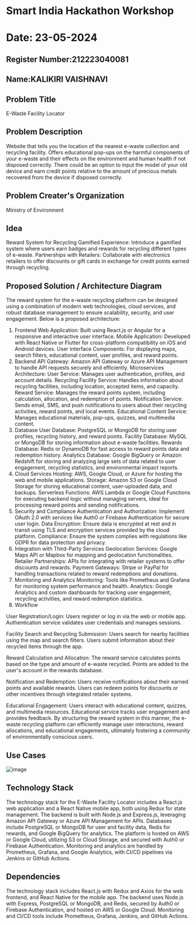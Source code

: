 # Smart India Hackathon Workshop
# Date: 23-05-2024
## Register Number:212223040081
## Name:KALIKIRI VAISHNAVI
## Problem Title
E-Waste Facility Locator
## Problem Description
Website that tells you the location of the nearest e-waste collection and recycling facility. Offers educational pop-ups on the harmful components of your e-waste and their effects on the environment and human health if not disposed correctly. There could be an option to input the model of your old device and earn credit points relative to the amount of precious metals recovered from the device if disposed correctly.
## Problem Creater's Organization
Ministry of Environment

## Idea
Reward System for Recycling
Gamified Experience: Introduce a gamified system where users earn badges and rewards for recycling different types of e-waste.
Partnerships with Retailers: Collaborate with electronics retailers to offer discounts or gift cards in exchange for credit points earned through recycling.
## Proposed Solution / Architecture Diagram
The reward system for the e-waste recycling platform can be designed using a combination of modern web technologies, cloud services, and robust database management to ensure scalability, security, and user engagement. Below is a proposed architecture:

1. Frontend
Web Application: Built using React.js or Angular for a responsive and interactive user interface.
Mobile Application: Developed with React Native or Flutter for cross-platform compatibility on iOS and Android devices.
User Interface Components: For displaying maps, search filters, educational content, user profiles, and reward points.
2. Backend
API Gateway: Amazon API Gateway or Azure API Management to handle API requests securely and efficiently.
Microservices Architecture:
User Service: Manages user authentication, profiles, and account details.
Recycling Facility Service: Handles information about recycling facilities, including location, accepted items, and capacity.
Reward Service: Manages the reward points system, including calculation, allocation, and redemption of points.
Notification Service: Sends email, SMS, and push notifications to users about their recycling activities, reward points, and local events.
Educational Content Service: Manages educational materials, pop-ups, quizzes, and multimedia content.
3. Database
User Database: PostgreSQL or MongoDB for storing user profiles, recycling history, and reward points.
Facility Database: MySQL or MongoDB for storing information about e-waste facilities.
Rewards Database: Redis or DynamoDB for fast access to reward points data and redemption history.
Analytics Database: Google BigQuery or Amazon Redshift for storing and analyzing large sets of data related to user engagement, recycling statistics, and environmental impact reports.
4. Cloud Services
Hosting: AWS, Google Cloud, or Azure for hosting the web and mobile applications.
Storage: Amazon S3 or Google Cloud Storage for storing educational content, user-uploaded data, and backups.
Serverless Functions: AWS Lambda or Google Cloud Functions for executing backend logic without managing servers, ideal for processing reward points and sending notifications.
5. Security and Compliance
Authentication and Authorization: Implement OAuth 2.0 with services like Auth0 or Firebase Authentication for secure user login.
Data Encryption: Ensure data is encrypted at rest and in transit using TLS and encryption services provided by the cloud platform.
Compliance: Ensure the system complies with regulations like GDPR for data protection and privacy.
6. Integration with Third-Party Services
Geolocation Services: Google Maps API or Mapbox for mapping and geolocation functionalities.
Retailer Partnerships: APIs for integrating with retailer systems to offer discounts and rewards.
Payment Gateways: Stripe or PayPal for handling transactions related to reward redemptions and donations.
7. Monitoring and Analytics
Monitoring: Tools like Prometheus and Grafana for monitoring system performance and health.
Analytics: Google Analytics and custom dashboards for tracking user engagement, recycling activities, and reward redemption statistics.
8. Workflow

User Registration/Login:
Users register or log in via the web or mobile app.
Authentication service validates user credentials and manages sessions.

Facility Search and Recycling Submission:
Users search for nearby facilities using the map and search filters.
Users submit information about their recycled items through the app.

Reward Calculation and Allocation:
The reward service calculates points based on the type and amount of e-waste recycled.
Points are added to the user's account in the rewards database.

Notification and Redemption:
Users receive notifications about their earned points and available rewards.
Users can redeem points for discounts or other incentives through integrated retailer systems.

Educational Engagement:
Users interact with educational content, quizzes, and multimedia resources.
Educational service tracks user engagement and provides feedback.
By structuring the reward system in this manner, the e-waste recycling platform can efficiently manage user interactions, reward allocations, and educational engagements, ultimately fostering a community of environmentally conscious users.

## Use Cases
![image](https://github.com/KALIKIRIVAISHNAVI/SIHPS/assets/152273289/cc03c216-ebea-46d8-b495-fb89f265d6dc)


## Technology Stack
The technology stack for the E-Waste Facility Locator includes a React.js web application and a React Native mobile app, both using Redux for state management. The backend is built with Node.js and Express.js, leveraging Amazon API Gateway or Azure API Management for APIs. Databases include PostgreSQL or MongoDB for user and facility data, Redis for rewards, and Google BigQuery for analytics. The platform is hosted on AWS or Google Cloud, utilizing S3 or Cloud Storage, and secured with Auth0 or Firebase Authentication. Monitoring and analytics are handled by Prometheus, Grafana, and Google Analytics, with CI/CD pipelines via Jenkins or GitHub Actions.

## Dependencies
The technology stack includes React.js with Redux and Axios for the web frontend, and React Native for the mobile app. The backend uses Node.js with Express, PostgreSQL or MongoDB, and Redis, secured by Auth0 or Firebase Authentication, and hosted on AWS or Google Cloud. Monitoring and CI/CD tools include Prometheus, Grafana, Jenkins, and GitHub Actions.
